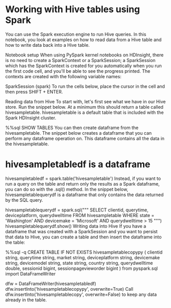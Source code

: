   # Working with Hive tables using Spark
You can use the Spark execution engine to run Hive queries. In this notebook, you look at examples on how to read data from a Hive table and how to write data back into a Hive table.

Notebook setup
When using PySpark kernel notebooks on HDInsight, there is no need to create a SparkContext or a SparkSession; a SparkSession which has the SparkContext is created for you automatically when you run the first code cell, and you'll be able to see the progress printed. The contexts are created with the following variable names:

SparkSession (spark)
To run the cells below, place the cursor in the cell and then press SHIFT + ENTER.

Reading data from Hive
To start with, let's first see what we have in our Hive store. Run the snippet below. At a minimum this should return a table called hivesampletable. hivesampletable is a default table that is included with the Spark HDInsight cluster.

%%sql
SHOW TABLES
You can then create dataframe from the hivesampletable. The snippet below creates a dataframe that you can perform any dataframe operation on. This dataframe contains all the data in the hivesampletable.

# hivesampletabledf is a dataframe
hivesampletabledf = spark.table('hivesampletable')
Instead, if you want to run a query on the table and return only the results as a Spark dataframe, you can do so with the .sql() method. In the snippet below, hivesampletablequerydf is a dataframe that only contains the data returned by the SQL query.

hivesampletablequerydf = spark.sql("""
SELECT clientid, querytime, deviceplatform, querydwelltime 
FROM hivesampletable 
WHERE state = 'Washington' AND devicemake = 'Microsoft' AND querydwelltime > 15
""")
hivesampletablequerydf.show()
Writing data into Hive
If you have a dataframe that was created with a SparkSession and you want to persist that data to Hive, you can create a table and then insert the dataframe into the table:

%%sql -q
CREATE TABLE IF NOT EXISTS hivesampletablecopypy ( 
                    clientid string, 
                    querytime string, 
                    market string, 
                    deviceplatform string,
                    devicemake string,
                    devicemodel string,
                    state string, 
                    country string,
                    querydwelltime double,
                    sessionid bigint,
                    sessionpagevieworder bigint )
from pyspark.sql import DataFrameWriter

dfw = DataFrameWriter(hivesampletabledf)
dfw.insertInto('hivesampletablecopypy', overwrite=True)
Call dfw.insertInto('hivesampletablecopy', overwrite=False) to keep any data already in the table.
